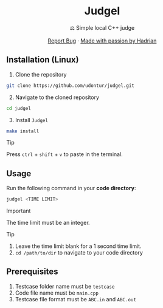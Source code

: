<br />
<div align="center">
  <h1 align="center">Judgel</h3>
  <p align="center">
    ⚖️ Simple local C++ judge
    <br />
    <br />
    <a href="https://github.com/udontur/judgel/issues/new">Report Bug</a>
    ·
    <a href="https://github.com/udontur">Made with passion by Hadrian</a>
  </p>
</div>

## Installation (Linux)
1. Clone the repository
```sh
git clone https://github.com/udontur/judgel.git
```
2. Navigate to the cloned repository
```sh
cd judgel
```
3. Install ```Judgel```
```sh
make install
```
> [!TIP]
> Press ```ctrl``` + ```shift``` + ```v``` to paste in the terminal.

## Usage
Run the following command in your **code directory**:
```sh
judgel <TIME LIMIT>
```
> [!IMPORTANT]
> The time limit must be an integer.

> [!TIP]
> 1. Leave the time limit blank for a 1 second time limit.
> 2. ```cd /path/to/dir``` to navigate to your code directory

## Prerequisites
1. Testcase folder name must be ```testcase```
2. Code file name must be ```main.cpp```
3. Testcase file format must be ```ABC.in``` and ```ABC.out```

